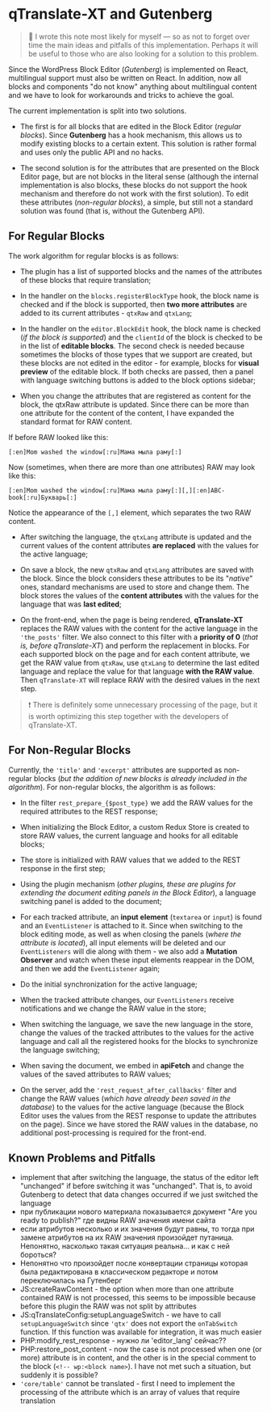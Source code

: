 # qTranslate-XT and Gutenberg

> &#x1F383; I wrote this note most likely for myself — so as not to forget over time the main ideas and pitfalls of this implementation. Perhaps it will be useful to those who are also looking for a solution to this problem.

Since the WordPress Block Editor (*Gutenberg*) is implemented on React, multilingual support must also be written on React. In addition, now all blocks and components "do not know" anything about multilingual content and we have to look for workarounds and tricks to achieve the goal.

The current implementation is split into two solutions.

* The first is for all blocks that are edited in the Block Editor (*regular blocks*). Since __Gutenberg__ has a hook mechanism, this allows us to modify existing blocks to a certain extent. This solution is rather formal and uses only the public API and no hacks.

* The second solution is for the attributes that are presented on the Block Editor page, but are not blocks in the literal sense (although the internal implementation is also blocks, these blocks do not support the hook mechanism and therefore do not work with the first solution). To edit these attributes (*non-regular blocks*), a simple, but still not a standard solution was found (that is, without the Gutenberg API).


## For Regular Blocks

The work algorithm for regular blocks is as follows:

* The plugin has a list of supported blocks and the names of the attributes of these blocks that require translation;

* In the handler on the `blocks.registerBlockType` hook, the block name is checked and if the block is supported, then __two more attributes__ are added to its current attributes - `qtxRaw` and `qtxLang`;

* In the handler on the `editor.BlockEdit` hook, the block name is checked (*if the block is supported*) and the `clientId` of the block is checked to be in the list of __editable blocks__. The second check is needed because sometimes the blocks of those types that we support are created, but these blocks are not edited in the editor - for example, blocks for __visual preview__ of the editable block. If both checks are passed, then a panel with language switching buttons is added to the block options sidebar;

* When you change the attributes that are registered as content for the block, the qtxRaw attribute is updated. Since there can be more than one attribute for the content of the content, I have expanded the standard format for RAW content.

If before RAW looked like this:
```
[:en]Mom washed the window[:ru]Мама мыла раму[:]
```
Now (sometimes, when there are more than one attributes) RAW may look like this:
```
[:en]Mom washed the window[:ru]Мама мыла раму[:][,][:en]ABC-book[:ru]Букварь[:]
```
Notice the appearance of the `[,]` element, which separates the two RAW content.

* After switching the language, the `qtxLang` attribute is updated and the current values of the content attributes __are replaced__ with the values for the active language;

* On save a block, the new `qtxRaw` and `qtxLang` attributes are saved with the block. Since the block considers these attributes to be its "*native*" ones, standard mechanisms are used to store and change them. The block stores the values of the __content attributes__ with the values for the language that was __last edited__;

* On the front-end, when the page is being rendered, __qTranslate-XT__ replaces the RAW values with the content for the active language in the `'the_posts'` filter. We also connect to this filter with a __priority of 0__ (*that is, before qTranslate-XT*) and perform the replacement in blocks.
For each supported block on the page and for each content attribute, we get the RAW value from `qtxRaw`, use `qtxLang` to determine the last edited language and replace the value for that language __with the RAW value__. Then `qTranslate-XT` will replace RAW with the desired values in the next step.
> &#x2757; There is definitely some unnecessary processing of the page, but it is worth optimizing this step together with the developers of qTranslate-XT.

## For Non-Regular Blocks

Currently, the `'title'` and `'excerpt'` attributes are supported as non-regular blocks (*but the addition of new blocks is already included in the algorithm*). For non-regular blocks, the algorithm is as follows:

* In the filter `rest_prepare_{$post_type}` we add the RAW values for the required attributes to the REST response;

* When initializing the Block Editor, a custom Redux Store is created to store RAW values, the current language and hooks for all editable blocks;

* The store is initialized with RAW values that we added to the REST response in the first step;

* Using the plugin mechanism (*other plugins, these are plugins for extending the document editing panels in the Block Editor*), a language switching panel is added to the document;

* For each tracked attribute, an __input element__ (`textarea` or `input`) is found and an `EventListener` is attached to it. Since when switching to the block editing mode, as well as when closing the panels (*where the attribute is located*), all input elements will be deleted and our `EventListeners` will die along with them - we also add a __Mutation Observer__ and watch when these input elements reappear in the DOM, and then we add the `EventListener` again;

* Do the initial synchronization for the active language;

* When the tracked attribute changes, our `EventListeners` receive notifications and we change the RAW value in the store;

* When switching the language, we save the new language in the store, change the values of the tracked attributes to the values for the active language and call all the registered hooks for the blocks to synchronize the language switching;

* When saving the document, we embed in __apiFetch__ and change the values of the saved attributes to RAW values;

* On the server, add the `'rest_request_after_callbacks'` filter and change the RAW values (*which have already been saved in the database*) to the values for the active language (because the Block Editor uses the values from the REST response to update the attributes on the page). Since we have stored the RAW values in the database, no additional post-processing is required for the front-end.

## Known Problems and Pitfalls

* implement that after switching the language, the status of the editor left "unchanged" if before switching it was "unchanged". That is, to avoid Gutenberg to detect that data changes occurred if we just switched the language
* при публикации нового материала показывается документ "Are you ready to publish?" где видны RAW значения имени сайта
* если атрибутов несколько и их значения будут равны, то тогда при замене атрибутов на их RAW значения произойдет путаница. Непонятно, насколько такая ситуация реальна... и как с ней бороться?
* Непонятно что произойдет после конвертации страницы которая была редактирована в классическом редакторе и потом переключилась на Гутенберг
* JS:createRawContent - the option when more than one attribute contained RAW is not processed, this seems to be impossible because before this plugin the RAW was not split by attributes
* JS:qTranslateConfig:setupLanguageSwitch - we have to call `setupLanguageSwitch` since `'qtx'` does not export the `onTabSwitch` function. If this function was available for integration, it was much easier
* PHP:modify_rest_response - нужно ли 'editor_lang' сейчас??
* PHP:restore_post_content - now the case is not processed when one (or more) attribute is in content, and the other is in the special comment to the block (`<!-- wp:<block name>`). I have not met such a situation, but suddenly it is possible?
* `'core/table'` cannot be translated - first I need to implement the processing of the attribute which is an array of values that require translation
